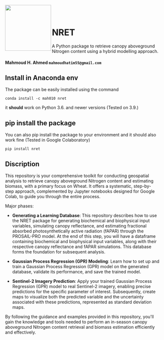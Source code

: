 <p><img src="https://github.com/Mahmoud-H97/NRET/assets/65749493/df15592d-793a-4bc5-adef-373abfbf85f9" style="width:150px; hight:150px;" align="left" />
</p>

<br/>
<br/>




# NRET
A Python package to retrieve canopy aboveground Nitrogen content using a hybrid modelling approach.
#### Mahmoud H. Ahmed ``mahmoudhatim55@gmail.com``

## Install in Anaconda env

The package can be easily installed using the command

`conda install -c mah010 nret`

it **should** work on Python 3.6. and newer versions (Tested on 3.9.)

## pip install the package

You can also pip install the package to your environment and it should also work fine (Tested in Google Colaboratory)

`pip install nret`

## Discription
This repository is your comprehensive toolkit for conducting geospatial analysis to retrieve canopy aboveground Nitrogen content and estimating biomass, with a primary focus on Wheat. It offers a systematic, step-by-step approach, complemented by Jupyter notebooks designed for Google Colab, to guide you through the entire process.

Major phases:

* **Generating a Learning Database**: This repository describes how to use the NRET package for generating biochemical and biophysical input variables, simulating canopy reflectance, and estimating fractional absorbed photosynthetically active radiation (fAPAR) through the PROSAIL-PRO model. At the end of this step, you will have a dataframe containing biochemical and biophysical input variables, along with their respective canopy reflectance and fAPAR simulations. This database forms the foundation for subsequent analysis.

* **Gaussian Process Regression (GPR) Modeling**: Learn how to set up and train a Gaussian Process Regression (GPR) model on the generated database, validate its performance, and save the trained model. 

* **Sentinel-2 Imagery Prediction**: Apply your trained Gaussian Process Regression (GPR) model to real Sentinel-2 imagery, enabling precise predictions for the specific parameter of interest. Subsequently, create maps to visualize both the predicted variable and the uncertainty associated with these predictions, represented as standard deviation maps.

By following the guidance and examples provided in this repository, you'll gain the knowledge and tools needed to perform an in-season canopy aboveground Nitrogen content retrieval and biomass estimation efficiently and effectively. 

